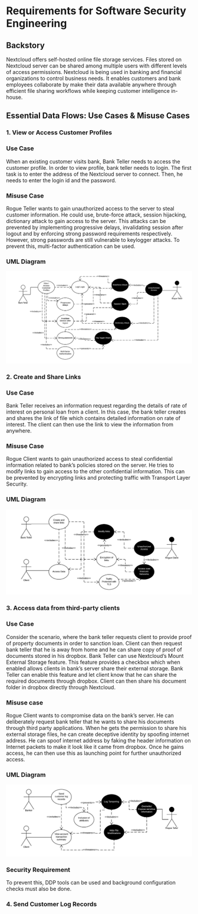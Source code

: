 # Requirements for Software Security Engineering

## Backstory

Nextcloud offers self-hosted online file storage services. Files stored on Nextcloud server can be shared among multiple users with different levels of access permissions. Nextcloud is being used in banking and financial organizations to control business needs. It enables customers and bank employees collaborate by make their data available anywhere through efficient file sharing workflows while keeping customer intelligence in-house.

## Essential Data Flows: Use Cases & Misuse Cases

### 1. View or Access Customer Profiles

### Use Case

When an existing customer visits bank, Bank Teller needs to access the customer profile. In order to view profile, bank teller needs to login. The first task is to enter the address of the Nextcloud server to connect. Then, he needs to enter the login id and the password. 

### Misuse Case

Rogue Teller wants to gain unauthorized access to the server to steal customer information. He could use, brute-force attack, session hijacking, dictionary attack to gain access to the server. This attacks can be prevented by implementing progressive delays, invalidating session after logout and by enforcing strong password requirements respectively. However, strong passwords are still vulnerable to keylogger attacks. To prevent this, multi-factor authentication can be used.

### UML Diagram

![alt text](https://github.com/iambst/CYBR8420_Titans_SA_Project/blob/master/Misuse%20case%201.jpg)

### 2. Create and Share Links

### Use Case

Bank Teller receives an information request regarding the details of rate of interest on personal loan from a client. In this case, the bank teller creates and shares the link of file which contains detailed information on rate of interest. The client can then use the link to view the information from anywhere.  

### Misuse Case

Rogue Client wants to gain unauthorized access to steal confidential information related to bank’s policies stored on the server. He tries to modify links to gain access to the other confidential information.  This can be prevented by encrypting links and protecting traffic with Transport Layer Security. 

### UML Diagram

![alt text](https://github.com/iambst/CYBR8420_Titans_SA_Project/blob/master/misuse%20case%202.png)

### 3. Access data from third-party clients

### Use Case

Consider the scenario, where the bank teller requests client to provide proof of property documents in order to sanction loan. Client can then request bank teller that he is away from home and he can share copy of proof of documents stored in his dropbox. Bank Teller can use Nextcloud’s Mount External Storage feature. This feature provides a checkbox which when enabled allows clients in bank’s server share their external storage. Bank Teller can enable this feature and let client know that he can share the required documents through dropbox. Client can then share his document folder in dropbox directly through Nextcloud. 

### Misuse case

Rogue Client wants to compromise data on the bank’s server. He can deliberately request bank teller that he wants to share his documents through third party applications. When he gets the permission to share his external storage files, he can create deceptive identity by spoofing internet address. He can spoof internet address by faking the header information on Internet packets to make it look like it came from dropbox. Once he gains access, he can then use this as launching point for further unauthorized access.

### UML Diagram

![alt text](https://github.com/iambst/CYBR8420_Titans_SA_Project/blob/master/misuse%20case%203.png)

### Security Requirement

To prevent this, DDP tools can be used and background configuration checks must also be done.

### 4. Send Customer Log Records


